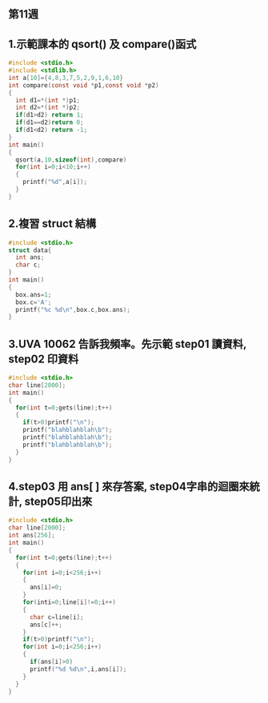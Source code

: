 ## 第11週
## 1.示範課本的 qsort() 及 compare()函式
```c
#include <stdio.h>
#include <stdlib.h>
int a[10]={4,8,3,7,5,2,9,1,6,10}
int compare(const void *p1,const void *p2)
{
  int d1=*(int *)p1;
  int d2=*(int *)p2;
  if(d1>d2) return 1;
  if(d1==d2)return 0;
  if(d1<d2) return -1;
}
int main()
{
  qsort(a,10,sizeof(int),compare)
  for(int i=0;i<10;i++)
  {
    printf("%d",a[i]);
  }
}
```
## 2.複習 struct 結構
```c
#include <stdio.h>
struct data{
  int ans;
  char c;
}
int main()
{
  box.ans=1;
  box.c='A';
  printf("%c %d\n",box.c,box.ans);
}
```

## 3.UVA 10062 告訴我頻率。先示範 step01 讀資料, step02 印資料
```c
#include <stdio.h>
char line[2000];
int main()
{
  for(int t=0;gets(line);t++)
  {
    if(t>0)printf("\n");
    printf("blahblahblah\b");
    printf("blahblahblah\b");
    printf("blahblahblah\b");
  }
}
```

## 4.step03 用 ans[ ] 來存答案, step04字串的迴圈來統計, step05印出來
```c
#include <stdio.h>
char line[2000];
int ans[256];
int main()
{
  for(int t=0;gets(line);t++)
  {
    for(int i=0;i<256;i++)
    {
      ans[i]=0;
    }
    for(inti=0;line[i]!=0;i++)
    {
      char c=line[i];
      ans[c]++;
    }
    if(t>0)printf("\n");
    for(int i=0;i<256;i++)
    {
      if(ans[i]>0)
      printf("%d %d\n",i,ans[i]);
    }
  }
}
```
